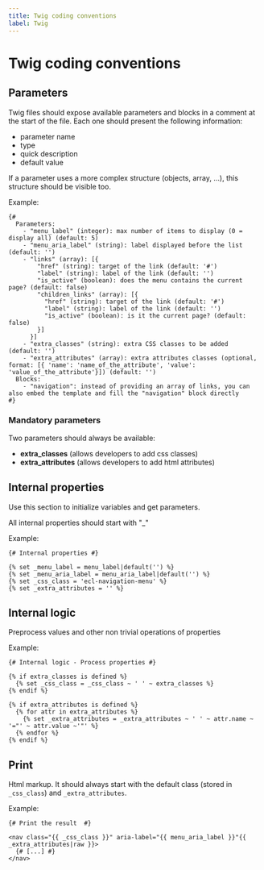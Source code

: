 ```yaml
---
title: Twig coding conventions
label: Twig
---
```


# Twig coding conventions

## Parameters

Twig files should expose available parameters and blocks in a comment at the start of the file.
Each one should present the following information:
* parameter name
* type
* quick description
* default value

If a parameter uses a more complex structure (objects, array, ...), this structure should be visible too.

Example:
```
{#
  Parameters:
    - "menu_label" (integer): max number of items to display (0 = display all) (default: 5)
    - "menu_aria_label" (string): label displayed before the list (default: '')
    - "links" (array): [{
        "href" (string): target of the link (default: '#')
        "label" (string): label of the link (default: '')
        "is_active" (boolean): does the menu contains the current page? (default: false)
        "children_links" (array): [{
          "href" (string): target of the link (default: '#')
          "label" (string): label of the link (default: '')
          "is_active" (boolean): is it the current page? (default: false)
        }]
      }]
    - "extra_classes" (string): extra CSS classes to be added (default: '')
    - "extra_attributes" (array): extra attributes classes (optional, format: [{ 'name': 'name_of_the_attribute', 'value': 'value_of_the_attribute'}]) (default: '')
  Blocks:
    - "navigation": instead of providing an array of links, you can also embed the template and fill the "navigation" block directly
#}
```

### Mandatory parameters

Two parameters should always be available:
* **extra_classes** (allows developers to add css classes)
* **extra_attributes** (allows developers to add html attributes)

## Internal properties

Use this section to initialize variables and get parameters.

All internal properties should start with "\_"

Example:
```
{# Internal properties #}

{% set _menu_label = menu_label|default('') %}
{% set _menu_aria_label = menu_aria_label|default('') %}
{% set _css_class = 'ecl-navigation-menu' %}
{% set _extra_attributes = '' %}
```

## Internal logic

Preprocess values and other non trivial operations of properties

Example:
```
{# Internal logic - Process properties #}

{% if extra_classes is defined %}
  {% set _css_class = _css_class ~ ' ' ~ extra_classes %}
{% endif %}

{% if extra_attributes is defined %}
  {% for attr in extra_attributes %}
    {% set _extra_attributes = _extra_attributes ~ ' ' ~ attr.name ~ '="' ~ attr.value ~'"' %}
  {% endfor %}
{% endif %}
```

## Print

Html markup.
It should always start with the default class (stored in `_css_class`) and `_extra_attributes`.

Example:
```
{# Print the result  #}

<nav class="{{ _css_class }}" aria-label="{{ menu_aria_label }}"{{ _extra_attributes|raw }}>
  {# [...] #}
</nav>
```
